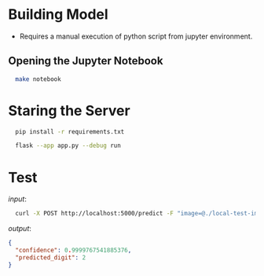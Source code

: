 # Building Model
- Requires a manual execution of python script from jupyter environment.

## Opening the Jupyter Notebook
```bash
  make notebook
```

# Staring the Server

```bash
  pip install -r requirements.txt

  flask --app app.py --debug run
```

# Test

*input*:
```bash
  curl -X POST http://localhost:5000/predict -F "image=@./local-test-image/2.png"
```

*output*:
```json
{
  "confidence": 0.9999767541885376,
  "predicted_digit": 2
}
```
